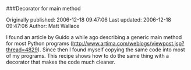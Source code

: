 ###Decorator for main method

Originally published: 2006-12-18 09:47:06
Last updated: 2006-12-18 09:47:06
Author: Matt Wallace

I found an article by Guido a while ago describing a generic main method for most Python programs (http://www.artima.com/weblogs/viewpost.jsp?thread=4829).  Since then I found myself copying the same code into most of my programs.  This recipe shows how to do the same thing with a decorator that makes the code much cleaner.